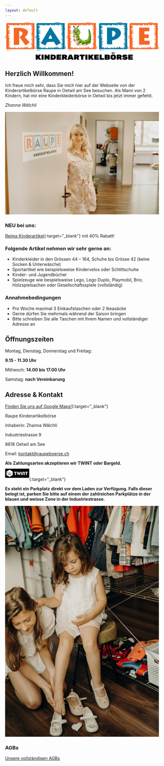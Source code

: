 ```yaml
---
layout: default
---
```


![Raupe](assets/images/raupe.png)

## Herzlich Willkommen!

Ich freue mich sehr, dass Sie mich hier auf der Webseite von der Kinderartikelbörse Raupe in Oetwil am See besuchen. Als Mami von 2 Kindern, hat mir eine Kinderkleiderbörse in Oetwil bis jetzt immer gefehlt.

*Zhanna Wälchli*

![Eingang](assets/images/entrance.jpg)


### NEU bei uns:

[Reima Kinderartikel](https://www.reima.com/ch){:target="_blank"} mit 40% Rabatt!

### Folgende Artikel nehmen wir sehr gerne an:

* Kinderkleider in den Grössen 44 – 164, Schuhe bis Grösse 42 (keine Socken & Unterwäsche)
* Sportartikel wie beispielsweise Kindervelos oder Schlittschuhe 
* Kinder- und Jugendbücher
* Spielzeuge wie bespielsweise Lego, Lego Duplo, Playmobil, Brio, Holzspielsachen oder Gesellschaftsspiele (vollständig)

### Annahmebedingungen

* Pro Woche maximal 3 Einkaufstaschen oder 2 Ikeasäcke
* Gerne dürfen Sie mehrmals während der Saison bringen
* Bitte schreiben Sie alle Taschen mit Ihrem Namen und vollständiger Adresse an

## Öffnungszeiten

Montag, Dienstag, Donnerstag und Freitag:

<b>9.15 - 11.30 Uhr</b>

Mittwoch: <b>14.00 bis 17.00 Uhr</b>

Samstag: <b>nach Vereinbarung</b>

## Adresse & Kontakt

[Finden Sie uns auf Google Maps!](https://goo.gl/maps/vEyivdGAazGnQpJg9){:target="_blank"}

Raupe Kinderartikelbörse

Inhaberin: Zhanna Wälchli

Industriestrasse 9

8618 Oetwil am See

Email: [kontakt@raupeboerse.ch](mailto:kontakt@raupeboerse.ch)

**Als Zahlungsarten akzeptieren wir TWINT oder Bargeld.**  
[![Twint](assets/images/twint_logo.png)](https://www.twint.ch){:target="_blank"}

**Es steht ein Parkplatz direkt vor dem Laden zur Verfügung. Falls dieser belegt ist, parken Sie bitte auf einem der zahlreichen Parkplätze in der blauen und weisse Zone in der Industriestrasse.**

![Eingang](assets/images/kids1.jpg)


### AGBs

[Unsere vollständigen AGBs](./agbs.html)



